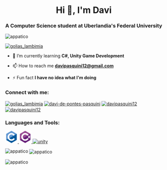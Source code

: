 <h1 align="center">Hi 👋, I'm Davi</h1>
<h3 align="center">A Computer Science student at Uberlandia's Federal University</h3>

<p align="left"> <img src="https://komarev.com/ghpvc/?username=appatico&label=Profile%20views&color=0e75b6&style=flat" alt="appatico" /> </p>

<p align="left"> <a href="https://twitter.com/golias_lambimia" target="blank"><img src="https://img.shields.io/twitter/follow/golias_lambimia?logo=twitter&style=for-the-badge" alt="golias_lambimia" /></a> </p>

- 🌱 I’m currently learning **C#, Unity Game Development**

- 📫 How to reach me **davipasquini12@gmail.com**

- ⚡ Fun fact **I have no idea what I'm doing**

<h3 align="left">Connect with me:</h3>
<p align="left">
<a href="https://twitter.com/golias_lambimia" target="blank"><img align="center" src="https://raw.githubusercontent.com/rahuldkjain/github-profile-readme-generator/master/src/images/icons/Social/twitter.svg" alt="golias_lambimia" height="30" width="40" /></a>
<a href="https://linkedin.com/in/davi-de-pontes-pasquini" target="blank"><img align="center" src="https://raw.githubusercontent.com/rahuldkjain/github-profile-readme-generator/master/src/images/icons/Social/linked-in-alt.svg" alt="davi-de-pontes-pasquini" height="30" width="40" /></a>
<a href="https://instagram.com/davipasquini12" target="blank"><img align="center" src="https://raw.githubusercontent.com/rahuldkjain/github-profile-readme-generator/master/src/images/icons/Social/instagram.svg" alt="davipasquini12" height="30" width="40" /></a>
<a href="https://www.hackerrank.com/davipasquini12" target="blank"><img align="center" src="https://raw.githubusercontent.com/rahuldkjain/github-profile-readme-generator/master/src/images/icons/Social/hackerrank.svg" alt="davipasquini12" height="30" width="40" /></a>
</p>

<h3 align="left">Languages and Tools:</h3>
<p align="left"> <a href="https://www.cprogramming.com/" target="_blank"> <img src="https://raw.githubusercontent.com/devicons/devicon/master/icons/c/c-original.svg" alt="c" width="40" height="40"/> </a> <a href="https://www.w3schools.com/cs/" target="_blank"> <img src="https://raw.githubusercontent.com/devicons/devicon/master/icons/csharp/csharp-original.svg" alt="csharp" width="40" height="40"/> </a> <a href="https://unity.com/" target="_blank"> <img src="https://www.vectorlogo.zone/logos/unity3d/unity3d-icon.svg" alt="unity" width="40" height="40"/> </a> </p>

<p><img align="left" src="https://github-readme-stats.vercel.app/api/top-langs?username=appatico&show_icons=true&locale=en&layout=compact" alt="appatico" /></p>

<p>&nbsp;<img align="center" src="https://github-readme-stats.vercel.app/api?username=appatico&show_icons=true&locale=en" alt="appatico" /></p>

<p><img align="center" src="https://github-readme-streak-stats.herokuapp.com/?user=appatico&theme=default" alt="appatico" /></p>
